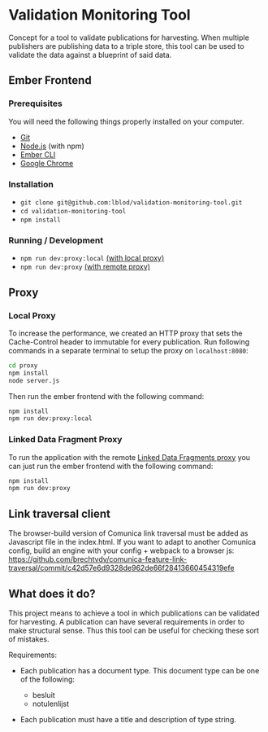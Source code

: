 # Validation Monitoring Tool
Concept for a tool to validate publications for harvesting.
When multiple publishers are publishing data to a triple store, this tool can be used to validate the data against a blueprint of said data.

## Ember Frontend

### Prerequisites

You will need the following things properly installed on your computer.

* [Git](https://git-scm.com/)
* [Node.js](https://nodejs.org/) (with npm)
* [Ember CLI](https://cli.emberjs.com/release/)
* [Google Chrome](https://google.com/chrome/)

### Installation

* `git clone git@github.com:lblod/validation-monitoring-tool.git`
* `cd validation-monitoring-tool`
* `npm install`

### Running / Development

* `npm run dev:proxy:local` [(with local proxy)](#local-proxy)
* `npm run dev:proxy` [(with remote proxy)](#linked-data-proxy)



## Proxy

<h3 id="local-proxy">Local Proxy</h3>


To increase the performance, we created an HTTP proxy that sets the Cache-Control header to immutable for every publication. Run following commands in a separate terminal to setup the proxy on ```localhost:8080```:

```bash
cd proxy
npm install
node server.js
```

Then run the ember frontend with the following command:

```bash
npm install
npm run dev:proxy:local
```

<h3 id="linked-data-proxy">Linked Data Fragment Proxy</h3>

To run the application with the remote [Linked Data Fragments proxy](https://linkeddatafragments.org/) you can just run the ember frontend with the following command:

```bash
npm install
npm run dev:proxy
```

## Link traversal client

The browser-build version of Comunica link traversal must be added as Javascript file in the index.html.
If you want to adapt to another Comunica config, build an engine with your config + webpack to a browser js:
https://github.com/brechtvdv/comunica-feature-link-traversal/commit/c42d57e6d9328de962de66f28413660454319efe

## What does it do?

This project means to achieve a tool in which publications can be validated for harvesting. A publication can have several requirements in order to make structural sense. Thus this tool can be useful for checking these sort of mistakes.

Requirements:
- Each publication has a document type. This document type can be one of the following:
  - besluit
  - notulenlijst

- Each publication must have a title and description of type string.
